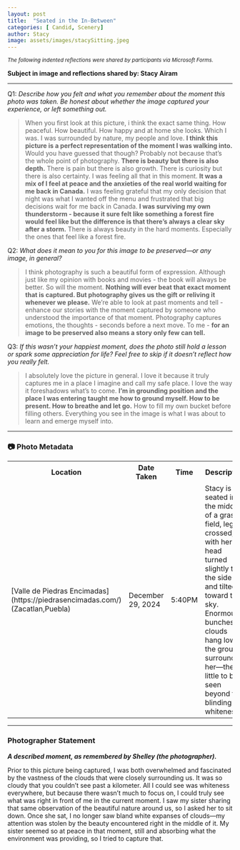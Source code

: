 ```yaml
---
layout: post
title:  "Seated in the In-Between"
categories: [ Candid, Scenery]
author: Stacy
image: assets/images/stacySitting.jpeg
---
```


<small><em>The following indented reflections were shared by participants via Microsoft Forms.</em></small>

**Subject in image and reflections shared by: Stacy Airam**

***


Q1: *Describe how you felt and what you remember about the moment this photo was taken. Be honest about whether the image captured your experience, or left something out.*

<!--more-->
> When you first look at this picture, i think the exact same thing. How peaceful. How beautiful. How happy and at home she looks. Which I was. I was surrounded by nature, my people and love. **I think this picture is a perfect representation of the moment I was walking into.** Would you have guessed that though? Probably not because that’s the whole point of photography. **There is beauty but there is also depth.** There is pain but there is also growth. There is curiosity but there is also certainty. I was feeling all that in this moment. **It was a mix of I feel at peace and the anxieties of the real world waiting for me back in Canada.** I was feeling grateful that my only decision that night was what I wanted off the menu and frustrated that big decisions wait for me back in Canada. **I was surviving my own thunderstorm - because it sure felt like something a forest fire would feel like but the difference is that there’s always a clear sky after a storm.** There is always beauty in the hard moments. Especially the ones that feel like a forest fire.

Q2: *What does it mean to you for this image to be preserved—or any image, in general?*

> I think photography is such a beautiful form of expression. Although just like my opinion with books and movies - the book will always be better. So will the moment. **Nothing will ever beat that exact moment that is captured. But photography gives us the gift or reliving it whenever we please.** We’re able to look at past moments and tell - enhance our stories with the moment captured by someone who understood the importance of that moment. Photography captures emotions, the thoughts - seconds before a next move. To me - **for an image to be preserved also means a story only few can tell.**

Q3: *If this wasn’t your happiest moment, does the photo still hold a lesson or spark some appreciation for life? Feel free to skip if it doesn’t reflect how you really felt.*

> I absolutely love the picture in general. I love it because it truly captures me in a place I imagine and call my safe place. I love the way it foreshadows what’s to come. **I’m in grounding position and the place I was entering taught me how to ground myself. How to be present. How to breathe and let go.** How to fill my own bucket before filling others. Everything you see in the image is what I was about to learn and emerge myself into.

***

### 📷 Photo Metadata

<table>
    <tr>
        <th>Location</th>
        <th>Date Taken</th>
        <th>Time</th>
        <th>Description</th>
    </tr>
    <tr>
        <td>[Valle de Piedras Encimadas](https://piedrasencimadas.com/) (Zacatlan,Puebla)</td>
        <td>December 29, 2024</td>
        <td>5:40PM</td>
        <td>Stacy is seated in the middle of a grassy field, legs crossed, with her head turned slightly to the side and tilted toward the sky. Enormous bunches of clouds hang low to the ground, surrounding her—there’s little to be seen beyond the blinding whiteness.</td>
    </tr>
</table>


***

### Photographer Statement
***A described moment, as remembered by Shelley (the photographer).***

Prior to this picture being captured, I was both overwhelmed and fascinated by the vastness of the clouds that were closely surrounding us. It was so cloudy that you couldn’t see past a kilometer. All I could see was whiteness everywhere, but because there wasn’t much to focus on, I could truly see what was right in front of me in the current moment. I saw my sister sharing that same observation of the beautiful nature around us, so I asked her to sit down. Once she sat, I no longer saw bland white expanses of clouds—my attention was stolen by the beauty encountered right in the middle of it. My sister seemed so at peace in that moment, still and absorbing what the environment was providing, so I tried to capture that.